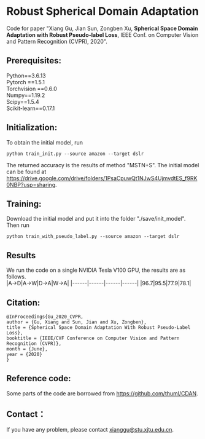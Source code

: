 # Robust Spherical Domain Adaptation
Code for paper "Xiang Gu, Jian Sun, Zongben Xu, **Spherical Space Domain Adaptation with Robust Pseudo-label Loss**, IEEE Conf. on Computer Vision and Pattern Recognition (CVPR), 2020".
## Prerequisites:
Python==3.6.13 <br>
Pytorch ==1.5.1 <br>
Torchvision ==0.6.0 <br>
Numpy==1.19.2 <br>
Scipy==1.5.4 <br>
Scikit-learn==0.17.1 <br>
## Initialization:
To obtain the initial model, run 
```
python train_init.py --source amazon --target dslr
```
The returned accuracy is the results of method "MSTN+S". The initial model can be found at https://drive.google.com/drive/folders/1PsaCpuwQt1NJwS4UjmvdtES_f9RK0NBP?usp=sharing.
## Training:
Download the initial model and put it into the folder "./save/init_model". Then run
```
python train_with_pseudo_label.py --source amazon --target dslr
```
## Results
We run the code on a single NVIDIA Tesla V100 GPU, the results are as follows.<br>
|A->D|A->W|D->A|W->A|
|------|------|------|------|
|96.7|95.5|77.9|78.1|
## Citation:
```
@InProceedings{Gu_2020_CVPR,
author = {Gu, Xiang and Sun, Jian and Xu, Zongben},
title = {Spherical Space Domain Adaptation With Robust Pseudo-Label Loss},
booktitle = {IEEE/CVF Conference on Computer Vision and Pattern Recognition (CVPR)},
month = {June},
year = {2020}
}
```
## Reference code:
Some parts of the code are borrowed from https://github.com/thuml/CDAN.
## Contact：
If you have any problem, please contact xianggu@stu.xjtu.edu.cn.
